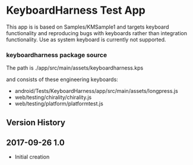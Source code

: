 # KeyboardHarness Test App #

This app is is based on Samples/KMSample1 and targets keyboard functionality and reproducing bugs with keyboards rather than integration functionality. Use as system keyboard is currently not supported.

### keyboardharness package source
The path is ./app/src/main/assets/keyboardharness.kps

and consists of these engineering keyboards:
* android/Tests/KeyboardHarness/app/src/main/assets/longpress.js
* web/testing/chirality/chirality.js
* web/testing/platform/platformtest.js

## Version History ##

## 2017-09-26 1.0
* Initial creation

